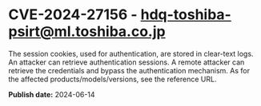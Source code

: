 # CVE-2024-27156 - hdq-toshiba-psirt@ml.toshiba.co.jp

The session cookies, used for authentication, are stored in clear-text logs. An attacker can retrieve authentication sessions. A remote attacker can retrieve the credentials and bypass the authentication mechanism. As for the affected products/models/versions, see the reference URL.

**Publish date:** 2024-06-14
